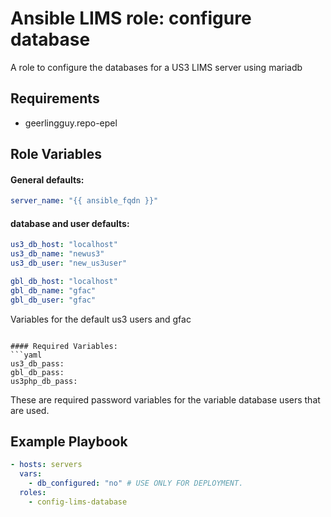 # Ansible LIMS role: configure database

A role to configure the databases for a US3 LIMS server using mariadb

## Requirements 

- geerlingguy.repo-epel

## Role Variables 

#### General defaults: 
```yaml 
server_name: "{{ ansible_fqdn }}"
```

#### database and user defaults: 
```yaml
us3_db_host: "localhost"
us3_db_name: "newus3"
us3_db_user: "new_us3user"

gbl_db_host: "localhost"
gbl_db_name: "gfac"
gbl_db_user: "gfac"
```
Variables for the default us3 users and gfac

```

#### Required Variables: 
```yaml
us3_db_pass: 
gbl_db_pass: 
us3php_db_pass: 
```
These are required password variables for the variable database users that are used. 

## Example Playbook 
```yaml
- hosts: servers  
  vars: 
    - db_configured: "no" # USE ONLY FOR DEPLOYMENT. 
  roles:
    - config-lims-database
